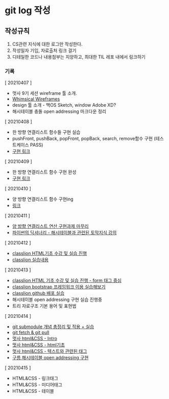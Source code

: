 # git log 작성

## 작성규칙

1. CS관련 지식에 대한 로그만 작성한다.
2. 작성일자 기입, 자료출처 링크 걸기
3. 디테일한 코드나 내용첨부는 지양하고, 최대한 TIL 레포 내에서 링크하기

### 기록

[ 20210407 ]

-   멋사 9기 세션 wireframe 툴 소개.
-   [Whimsical Wireframes](https://whimsical.com/wireframes)
-   design 툴 소개 - 맥OS Sketch, window Adobe XD?
-   해시테이블 충돌 open addressing 마크다운 정리

[ 20210408 ]

-   한 방향 연결리스트 함수들 구현 실습
-   pushFront, pushBack, popFront, popBack, search, remove함수 구현 (테스트케이스 PASS)
-   [구현 링크](https://github.com/Parkjju/TIL/blob/master/Data_structure/SinglyLinkedList.md)

[ 20210409 ]

-   한 방향 연결리스트 함수 구현 완성
-   [구현 링크](https://github.com/Parkjju/TIL/blob/master/Data_structure/SinglyLinkedList.md)

[ 20210410 ]

-   양 방향 연결리스트 함수 구현ing
-   [링크](https://github.com/Parkjju/TIL/blob/master/Data_structure/doublyLinkedList.md)

[ 20210411 ]

-   [양 방향 연결리스트 연산 구현과제 마무리](https://github.com/Parkjju/TIL/blob/master/Data_structure/doublyLinkedList.md)
-   [파이썬의 딕셔너리 - 해시테이블과 관련된 토막지식 강의](https://github.com/Parkjju/TIL/blob/master/Data_structure/pydict.md)

[ 20210412 ]

-   [classlion HTML기초 수강 및 실습 진행](https://github.com/Parkjju/likelion_TIL/blob/main/likelion_session/html2/html2.md)
-   [classlion 실습내용](https://github.com/Parkjju/likelion_TIL/blob/main/likelion_session/html2/index.html)

[ 20210413 ]

-   [classlion HTML 기초 수강 및 실습 진행 - form 태그 중심](https://github.com/Parkjju/likelion_TIL/blob/main/likelion_session/html3/html3.md)
-   [classlion bootstrap 프레임워크 이용 실습해보기](https://github.com/Parkjju/likelion_TIL/blob/main/likelion_session/bootstrap/bootstrap.md)
-   [classlion github 배포 실습](https://github.com/Parkjju/likelion_TIL/blob/main/likelion_session/git_deploy/web_hosting.md)
-   해시테이블 open addressing 구현 실습 진행중
-   트리 자료구조 기본 용어 및 표현법

[ 20210414 ]

-   [git submodule 개념 총정리 및 적용 + 실습](https://github.com/Parkjju/TIL/blob/master/Git/git_submodule.md)
-   [git fetch & git pull](https://github.com/Parkjju/TIL/blob/master/Git/git_fetch.md)
-   [멋사 html&CSS - Intro](https://github.com/Parkjju/likelion_TIL/blob/main/likelion_session/HTML%26CSS/Intro/Intro.md)
-   [멋사 html&CSS - html기초](https://github.com/Parkjju/likelion_TIL/blob/main/likelion_session/HTML%26CSS/HTML_basic/html_basic.md)
-   [멋사 html&CSS - 텍스트와 관련된 태그](https://github.com/Parkjju/likelion_TIL/blob/main/likelion_session/HTML%26CSS/html_text/text_tag.md)
-   [구름 해시테이블 open addressing 구현](https://github.com/Parkjju/TIL/blob/master/Data_structure/open_addressing.md)

[ 20210415 ]

-   HTML&CSS - 링크태그
-   HTML&CSS - 미디어태그
-   HTML&CSS - 테이블
